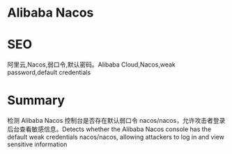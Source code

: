 # Alibaba Nacos
# SEO
阿里云,Nacos,弱口令,默认密码。Alibaba Cloud,Nacos,weak password,default credentials
# Summary
检测 Alibaba Nacos 控制台是否存在默认弱口令 nacos/nacos，允许攻击者登录后台查看敏感信息。Detects whether the Alibaba Nacos console has the default weak credentials nacos/nacos, allowing attackers to log in and view sensitive information
